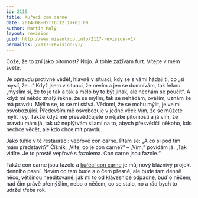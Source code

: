```yaml
---
id: 2119
title: Kuřecí con carne
date: 2014-08-05T16:12:17+01:00
author: Martin Malý
layout: revision
guid: http://www.misantrop.info/2117-revision-v1/
permalink: /2117-revision-v1/
---
```

Cože, že to zní jako pitomost? Nojo. A tohle zažívám furt. Vítejte v mém světě.

<!--more-->

<p style="color: #141823;">
  Je opravdu protivné vědět, hlavně v situaci, kdy se s vámi hádají ti, co &#8222;si myslí, že&#8230;&#8220; Když jsem v situaci, že nevím a jen se domnívám, tak řeknu &#8222;myslím si, že to je tak a tak a mělo by to být jinak, ale nechám se poučit&#8220;. A když mi někdo znalý řekne, že se mýlím, tak se nehádám, ověřím, uznám že má pravdu. Mýlím se, to se mi stává. Vědomí, že se mohu mýlit, je velmi osvobozující. Především mě osvobozuje v jedné věci: Vím, že se můžete mýlit i vy. Takže když mě přesvědčujete o nějaké pitomosti a já vím, že pravdu mám já, tak už neplýtvám silami na to, abych přesvědčil někoho, kdo nechce vědět, ale kdo chce mít pravdu.
</p>

<p style="color: #141823;">
  Jako tuhle v té restauraci: vepřové con carne. Ptám se: &#8222;A co si pod tím mám představit?&#8220; Číšník: &#8222;Víte, co je con carne?&#8220; &#8211; &#8222;Vím,&#8220; povídám já. &#8222;Tak vidíte. Je to prostě vepřové s fazolema. Con carne jsou fazole.&#8220;
</p>

<p style="color: #141823;">
  Takže con carne jsou fazole a <a href="http://kcc.misantrop.info/">kuřecí con carne</a> je můj nový bláznivý projekt denního psaní. Nevím co tam bude a o čem přesně, ale bude tam denně něco, většinou needitované, jak mi to od klávesnice odpadne, buď o něčem, nad čím právě přemýšlím, nebo o něčem, co se stalo, no a rád bych to udržel třeba rok.
</p>